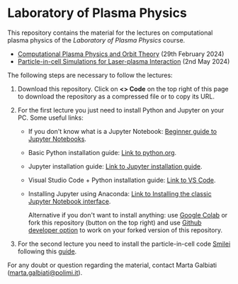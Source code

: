 # Laboratory of Plasma Physics
This repository contains the material for the lectures on computational plasma physics of the *Laboratory of Plasma Physics* course.

- [Computational Plasma Physics and Orbit Theory](./Lecture1) (29th February 2024)
- [Particle-in-cell Simulations for Laser-plasma Interaction](./Lecture2) (2nd May 2024)

The following steps are necessary to follow the lectures:
1. Download this repository. Click on **<> Code** on the top right of this page to download the repository as a compressed file or to copy its URL.
2. For the first lecture you just need to install Python and Jupyter on your PC. Some useful links:
   - If you don't know what is a Jupyter Notebook: [Beginner guide to Jupyter Notebooks](https://jupyter-notebook-beginner-guide.readthedocs.io/en/latest/index.html).
   - Basic Python installation guide: [Link to python.org](https://wiki.python.org/moin/BeginnersGuide/Download).
   - Jupyter installation guide: [Link to Jupyter installation guide](https://jupyter.org/install).
   - Visual Studio Code + Python installation guide: [Link to VS Code](https://code.visualstudio.com/docs/python/python-tutorial#__install-a-python-interpreter).
   - Installing Jupyter using Anaconda: [Link to Installing the classic Jupyter Notebook interface](https://docs.jupyter.org/en/latest/install/notebook-classic.html).
      
      Alternative if you don't want to install anything: use [Google Colab](https://colab.research.google.com/) or fork this repository (button on the top right) and use [Github developer option](https://github.dev/github/dev) to work on your forked version of this repository.

3. For the second lecture you need to install the particle-in-cell code [Smilei](https://smileipic.github.io/Smilei/) following this [guide](./smilei_guide.md).
  
For any doubt or question regarding the material, contact Marta Galbiati ([marta.galbiati@polimi.it](marta.galbiati@polimi.it)).
